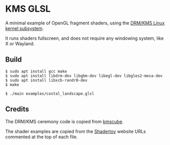 # KMS GLSL

A minimal example of OpenGL fragment shaders, using the [DRM/KMS Linux kernel subsystem](https://en.wikipedia.org/wiki/Direct_Rendering_Manager).

It runs shaders fullscreen, and does not require any windowing system, like X or Wayland.

## Build

```shell
$ sudo apt install gcc make
$ sudo apt install libdrm-dev libgbm-dev libegl-dev libgles2-mesa-dev
$ sudo apt install libxcb-randr0-dev
$ make

$ ./main examples/costal_landscape.glsl
```

## Credits

The DRM/KMS ceremony code is copied from [kmscube](https://gitlab.freedesktop.org/mesa/kmscube/).

The shader examples are copied from the [Shadertoy](https://www.shadertoy.com) website URLs commented at the top of each file.
